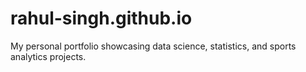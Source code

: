 # rahul-singh.github.io
My personal portfolio showcasing data science, statistics, and sports analytics projects.
